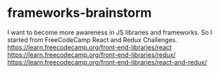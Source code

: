 # frameworks-brainstorm

I want to become more awareness in JS libraries and frameworks.
So I started from FreeCodeCamp React and Redux Challenges.
https://learn.freecodecamp.org/front-end-libraries/react
https://learn.freecodecamp.org/front-end-libraries/redux/
https://learn.freecodecamp.org/front-end-libraries/react-and-redux/
